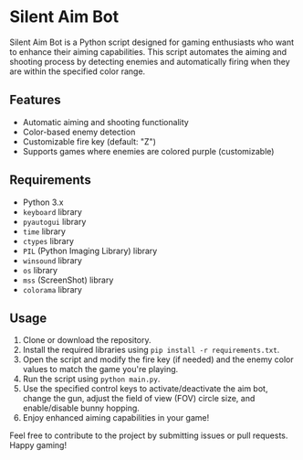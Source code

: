 # Silent Aim Bot

Silent Aim Bot is a Python script designed for gaming enthusiasts who want to enhance their aiming capabilities. This script automates the aiming and shooting process by detecting enemies and automatically firing when they are within the specified color range.

## Features
- Automatic aiming and shooting functionality
- Color-based enemy detection
- Customizable fire key (default: "Z")
- Supports games where enemies are colored purple (customizable)

## Requirements
- Python 3.x
- `keyboard` library
- `pyautogui` library
- `time` library
- `ctypes` library
- `PIL` (Python Imaging Library) library
- `winsound` library
- `os` library
- `mss` (ScreenShot) library
- `colorama` library

## Usage
1. Clone or download the repository.
2. Install the required libraries using `pip install -r requirements.txt`.
3. Open the script and modify the fire key (if needed) and the enemy color values to match the game you're playing.
4. Run the script using `python main.py`.
5. Use the specified control keys to activate/deactivate the aim bot, change the gun, adjust the field of view (FOV) circle size, and enable/disable bunny hopping.
6. Enjoy enhanced aiming capabilities in your game!

Feel free to contribute to the project by submitting issues or pull requests. Happy gaming!

